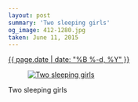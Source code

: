 ```yaml
---
layout: post
summary: 'Two sleeping girls'
og_image: 412-1280.jpg
taken: June 11, 2015
---
```


<div class="post">
 <time>
  <a href="/412">
   {{ page.date | date: "%B %-d, %Y" }}
  </a>
 </time>
 <a href="/412">
  <figure data-taken="6/11/2015">
   <img alt="Two sleeping girls" sizes="(min-width: 700px) 50vw, calc(100vw - 2rem)" src="{{ site.assets_url }}/412-640.jpg" srcset="{{ site.assets_url }}/412-1280.jpg 1280w, {{ site.assets_url }}/412-960.jpg 960w, {{ site.assets_url }}/412-640.jpg 640w, {{ site.assets_url }}/412-320.jpg 320w"/>
  </figure>
 </a>
 <span>
  Two sleeping girls
 </span>
</div>
